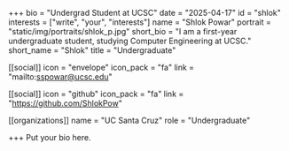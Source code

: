 +++
bio = "Undergrad Student at UCSC"
date = "2025-04-17"
id = "shlok"
interests = ["write", "your", "interests"]
name = "Shlok Powar"
portrait = "static/img/portraits/shlok_p.jpg"
short_bio = "I am a first-year undergraduate student, studying Computer Engineering at UCSC."
short_name = "Shlok"
title = "Undergraduate"

[[social]]
    icon = "envelope"
    icon_pack = "fa"
    link = "mailto:sspowar@ucsc.edu"

[[social]]
    icon = "github"
    icon_pack = "fa"
    link = "https://github.com/ShlokPow"
    
[[organizations]]
    name = "UC Santa Cruz"
    role = "Undergraduate"

+++
Put your bio here.